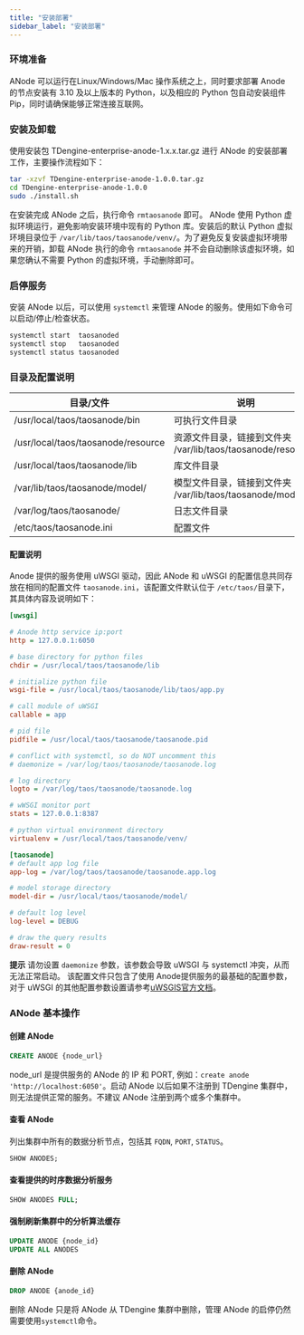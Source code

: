 ```yaml
---
title: "安装部署"
sidebar_label: "安装部署"
---
```


### 环境准备
ANode 可以运行在Linux/Windows/Mac 操作系统之上，同时要求部署 Anode 的节点安装有 3.10 及以上版本的 Python，以及相应的 Python 包自动安装组件 Pip，同时请确保能够正常连接互联网。

### 安装及卸载
使用安装包 TDengine-enterprise-anode-1.x.x.tar.gz 进行 ANode 的安装部署工作，主要操作流程如下：

```bash
tar -xzvf TDengine-enterprise-anode-1.0.0.tar.gz
cd TDengine-enterprise-anode-1.0.0
sudo ./install.sh
```

在安装完成 ANode 之后，执行命令 `rmtaosanode` 即可。
ANode 使用 Python 虚拟环境运行，避免影响安装环境中现有的 Python 库。安装后的默认 Python 虚拟环境目录位于 `/var/lib/taos/taosanode/venv/`。为了避免反复安装虚拟环境带来的开销，卸载 ANode 执行的命令 `rmtaosanode` 并不会自动删除该虚拟环境，如果您确认不需要 Python 的虚拟环境，手动删除即可。

### 启停服务
安装 ANode 以后，可以使用 `systemctl` 来管理 ANode 的服务。使用如下命令可以启动/停止/检查状态。

```bash
systemctl start  taosanoded
systemctl stop   taosanoded
systemctl status taosanoded
```

### 目录及配置说明
|目录/文件|说明|
|---------------|------|
|/usr/local/taos/taosanode/bin|可执行文件目录|
|/usr/local/taos/taosanode/resource|资源文件目录，链接到文件夹 /var/lib/taos/taosanode/resource/|
|/usr/local/taos/taosanode/lib|库文件目录|
|/var/lib/taos/taosanode/model/|模型文件目录，链接到文件夹 /var/lib/taos/taosanode/model|
|/var/log/taos/taosanode/|日志文件目录|
|/etc/taos/taosanode.ini|配置文件|

#### 配置说明

Anode 提供的服务使用 uWSGI 驱动，因此 ANode 和 uWSGI 的配置信息共同存放在相同的配置文件 `taosanode.ini`，该配置文件默认位于 `/etc/taos/`目录下，其具体内容及说明如下：

```ini
[uwsgi]

# Anode http service ip:port
http = 127.0.0.1:6050

# base directory for python files
chdir = /usr/local/taos/taosanode/lib

# initialize python file
wsgi-file = /usr/local/taos/taosanode/lib/taos/app.py

# call module of uWSGI
callable = app

# pid file
pidfile = /usr/local/taos/taosanode/taosanode.pid

# conflict with systemctl, so do NOT uncomment this
# daemonize = /var/log/taos/taosanode/taosanode.log

# log directory
logto = /var/log/taos/taosanode/taosanode.log

# wWSGI monitor port
stats = 127.0.0.1:8387

# python virtual environment directory
virtualenv = /usr/local/taos/taosanode/venv/

[taosanode]
# default app log file
app-log = /var/log/taos/taosanode/taosanode.app.log

# model storage directory
model-dir = /usr/local/taos/taosanode/model/

# default log level
log-level = DEBUG

# draw the query results
draw-result = 0
```

**提示**
请勿设置 `daemonize` 参数，该参数会导致 uWSGI 与 systemctl 冲突，从而无法正常启动。
该配置文件只包含了使用 Anode提供服务的最基础的配置参数，对于 uWSGI 的其他配置参数设置请参考[uWSGIS官方文档](https://uwsgi-docs-zh.readthedocs.io/zh-cn/latest/Options.html)。


### ANode 基本操作
#### 创建 ANode
```sql 
CREATE ANODE {node_url}
```
node_url 是提供服务的 ANode 的 IP 和 PORT, 例如：`create anode 'http://localhost:6050'`。启动 ANode 以后如果不注册到 TDengine 集群中，则无法提供正常的服务。不建议 ANode 注册到两个或多个集群中。

#### 查看 ANode
列出集群中所有的数据分析节点，包括其 `FQDN`, `PORT`, `STATUS`。
```sql
SHOW ANODES;
```

#### 查看提供的时序数据分析服务

```SQL
SHOW ANODES FULL;
```

#### 强制刷新集群中的分析算法缓存
```SQL
UPDATE ANODE {node_id}
UPDATE ALL ANODES
```

#### 删除 ANode
```sql
DROP ANODE {anode_id}
```
删除 ANode 只是将 ANode 从 TDengine 集群中删除，管理 ANode 的启停仍然需要使用`systemctl`命令。
